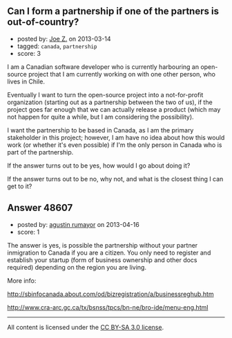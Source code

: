 ## Can I form a partnership if one of the partners is out-of-country?

- posted by: [Joe Z.](https://stackexchange.com/users/-1/25475-joe-z) on 2013-03-14
- tagged: `canada`, `partnership`
- score: 3

I am a Canadian software developer who is currently harbouring an open-source project that I am currently working on with one other person, who lives in Chile.

Eventually I want to turn the open-source project into a not-for-profit organization (starting out as a partnership between the two of us), if the project goes far enough that we can actually release a product (which may not happen for quite a while, but I am considering the possibility).

I want the partnership to be based in Canada, as I am the primary stakeholder in this project; however, I am have no idea about how this would work (or whether it's even possible) if I'm the only person in Canada who is part of the partnership.

If the answer turns out to be yes, how would I go about doing it?

If the answer turns out to be no, why not, and what is the closest thing I can get to it?


## Answer 48607

- posted by: [agustin rumayor](https://stackexchange.com/users/-1/25881-agustin-rumayor) on 2013-04-16
- score: 1

The answer is yes, is possible the partnership without your partner inmigration to Canada if you are a citizen. You only need to register and establish your startup (form of business ownership and other docs required) depending on the region you are living.


More info:

http://sbinfocanada.about.com/od/bizregistration/a/businessreghub.htm

http://www.cra-arc.gc.ca/tx/bsnss/tpcs/bn-ne/bro-ide/menu-eng.html




---

All content is licensed under the [CC BY-SA 3.0 license](https://creativecommons.org/licenses/by-sa/3.0/).
